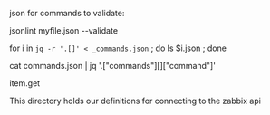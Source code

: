 
json for commands
to validate:


jsonlint myfile.json
--validate



for i in `jq -r '.[]' < _commands.json` ; do ls $i.json ; done



cat  commands.json | jq '.["commands"][]["command"]'


item.get

This directory holds our definitions for connecting to the zabbix api

